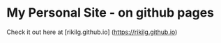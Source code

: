 # My Personal Site - on github pages

Check it out here at [rikilg.github.io] (https://rikilg.github.io)